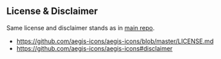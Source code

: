 ## License & Disclaimer
Same license and disclaimer stands as in [main repo](https://github.com/aegis-icons/aegis-icons).

- https://github.com/aegis-icons/aegis-icons/blob/master/LICENSE.md
- https://github.com/aegis-icons/aegis-icons#disclaimer